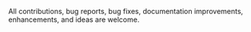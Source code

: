 All contributions, bug reports, bug fixes,
documentation improvements,
enhancements,
and ideas are welcome.
